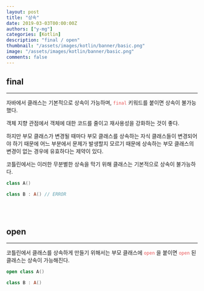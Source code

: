 ```yaml
---
layout: post
title: "상속"
date: 2019-03-03T00:00:00Z
authors: ["y-mg"]
categories: [Kotlin]
description: "final / open"
thumbnail: "/assets/images/kotlin/banner/basic.png"
image: "/assets/images/kotlin/banner/basic.png"
comments: false
---
```


## final
***
자바에서 클래스는 기본적으로 상속이 가능하며, <code style="color: #eb5657;">final</code> 키워드를 붙이면 상속이 불가능했다.
<br/>

객체 지향 관점에서 객체에 대한 코드를 줄이고 재사용성을 강화하는 것이 좋다. 
<br/>

하지만 부모 클래스가 변경될 때마다 부모 클래스를 상속하는 자식 클래스들이 변경되어야 하기 때문에 어느 부분에서 문제가 발생할지 모르기 때문에 상속하는 부모 클래스의 변경이 없는 경우에 유효하다는 제약이 있다.
<br/>

코틀린에서는 이러한 무분별한 상속을 막기 위해 클래스는 기본적으로 상속이 불가능하다.
<br/>

```kotlin
class A()

class B : A() // ERROR
```
<br/>
<br/>



## open
***
코틀린에서 클래스를 상속하게 만들기 위해서는 부모 클래스에 <code style="color: #eb5657;">open</code> 을 붙이면 <code style="color: #eb5657;">open</code> 된 클래스는 상속이 가능해진다.
<br/>

```kotlin
open class A()

class B : A()
```